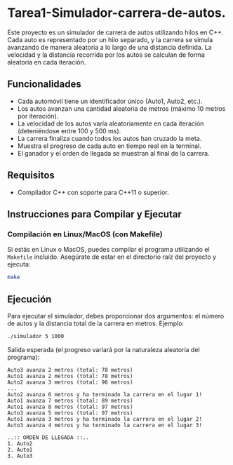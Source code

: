 # Tarea1-Simulador-carrera-de-autos.
Este proyecto es un simulador de carrera de autos utilizando hilos en C++. Cada auto es representado por un hilo separado, y la carrera se simula avanzando de manera aleatoria a lo largo de una distancia definida. La velocidad y la distancia recorrida por los autos se calculan de forma aleatoria en cada iteración.

## Funcionalidades
- Cada automóvil tiene un identificador único (Auto1, Auto2, etc.).
- Los autos avanzan una cantidad aleatoria de metros (máximo 10 metros por iteración).
- La velocidad de los autos varía aleatoriamente en cada iteración (deteniéndose entre 100 y 500 ms).
- La carrera finaliza cuando todos los autos han cruzado la meta.
- Muestra el progreso de cada auto en tiempo real en la terminal.
- El ganador y el orden de llegada se muestran al final de la carrera.

## Requisitos

- Compilador C++ con soporte para C++11 o superior.
  
## Instrucciones para Compilar y Ejecutar

### Compilación en Linux/MacOS (con Makefile)
Si estás en Linux o MacOS, puedes compilar el programa utilizando el `Makefile` incluido. Asegúrate de estar en el directorio raíz del proyecto y ejecuta:
```bash
make
```

## Ejecución
Para ejecutar el simulador, debes proporcionar dos argumentos: el número de autos y la distancia total de la carrera en metros. Ejemplo:
```bash
./simulador 5 1000
```
Salida esperada (el progreso variará por la naturaleza aleatoria del programa):
```vbnet
Auto3 avanza 2 metros (total: 78 metros)
Auto1 avanza 2 metros (total: 78 metros)
Auto2 avanza 3 metros (total: 96 metros)
...
Auto2 avanza 6 metros y ha terminado la carrera en el lugar 1!
Auto1 avanza 7 metros (total: 89 metros)
Auto1 avanza 8 metros (total: 97 metros)
Auto3 avanza 5 metros (total: 97 metros)
Auto1 avanza 3 metros y ha terminado la carrera en el lugar 2!
Auto3 avanza 4 metros y ha terminado la carrera en el lugar 3!

..:: ORDEN DE LLEGADA ::..
1. Auto2
2. Auto1
3. Auto3
```

